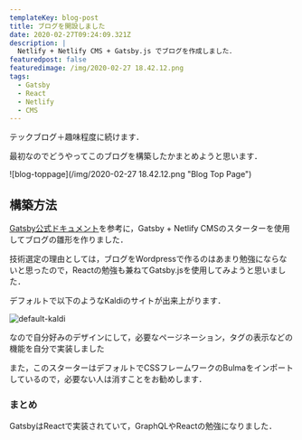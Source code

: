 ```yaml
---
templateKey: blog-post
title: ブログを開設しました
date: 2020-02-27T09:24:09.321Z
description: |
  Netlify + Netlify CMS + Gatsby.js でブログを作成しました．
featuredpost: false
featuredimage: /img/2020-02-27 18.42.12.png
tags:
  - Gatsby
  - React
  - Netlify
  - CMS
---
```

テックブログ＋趣味程度に続けます．

最初なのでどうやってこのブログを構築したかまとめようと思います．

![blog-toppage](/img/2020-02-27 18.42.12.png "Blog Top Page")

## 構築方法

[Gatsby公式ドキュメント](https://www.gatsbyjs.org/starters/?v=2)を参考に，Gatsby + Netlify CMSのスターターを使用してブログの雛形を作りました．

技術選定の理由としては，ブログをWordpressで作るのはあまり勉強にならないと思ったので，Reactの勉強も兼ねてGatsby.jsを使用してみようと思いました．

デフォルトで以下のようなKaldiのサイトが出来上がります．

![default-kaldi](/img/kaldi.png "default kaldi")

なので自分好みのデザインにして，必要なページネーション，タグの表示などの機能を自分で実装しました

また，このスターターはデフォルトでCSSフレームワークのBulmaをインポートしているので，必要ない人は消すことをお勧めします．

### まとめ

GatsbyはReactで実装されていて，GraphQLやReactの勉強になりました．
